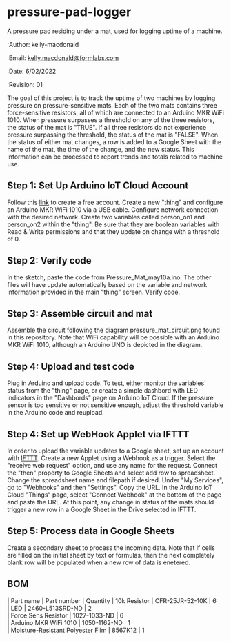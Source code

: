 # pressure-pad-logger
A pressure pad residing under a mat, used for logging uptime of a machine.

:Author: kelly-macdonald

:Email: kelly.macdonald@formlabs.com

:Date: 6/02/2022 

:Revision: 01 

The goal of this project is to track the uptime of two machines by logging pressure on pressure-sensitive mats. Each of the two mats contains three force-sensitive resistors, all of which are connected to an Arduino MKR WiFi 1010. When pressure surpasses a threshold on any of the three resistors, the status of the mat is "TRUE". If all three resistors do not experience pressure surpassing the threshold, the status of the mat is "FALSE". When the status of either mat changes, a row is added to a Google Sheet with the name of the mat, the time of the change, and the new status. This information can be processed to report trends and totals related to machine use.

## Step 1: Set Up Arduino IoT Cloud Account
Follow this [link](https://login.arduino.cc/login?state=hKFo2SBsWGpkdk1wbGtYUVFzUXU4emJMUTFkMFN0MjZUamc1Y6FupWxvZ2luo3RpZNkgekZUSk1rUXBOQ1AtNUd3TzVDdnR0SDFNQ1hRem5aT3WjY2lk2SB1bUJ5Ulk4SXBZTVZrUHF3QVQ5UHZraU4yYWtVTnlJUw&client=umByRY8IpYMVkPqwAT9PvkiN2akUNyIS&protocol=oauth2&authorizeTimeoutInSeconds=5&scope=openid+profile+email&redirect_uri=https%3A%2F%2Fcreate.arduino.cc%2Fiot%2F&skipAutoLogin=true&domain=login.arduino.cc&cacheLocation=memory&response_type=code&response_mode=query&nonce=akhGM2VyNnlrRUg0TlU3fi1xTzlrRGNDY2xQZUNPMGdJQVBRcmwwVFZ2dw%3D%3D&code_challenge=gC6LZ4tZvY8S-EQ9pU9STDL-DSJj1C0tIyfKZYu_sJY&code_challenge_method=S256&auth0Client=eyJuYW1lIjoiYXV0aDAtc3BhLWpzIiwidmVyc2lvbiI6IjEuMTIuMSJ9#/sso/register) to create a free account. Create a new "thing" and configure an Arduino MKR WiFi 1010 via a USB cable. Configure network connection with the desired network. Create two variables called person_on1 and person_on2 within the "thing". Be sure that they are boolean variables with Read & Write permissions and that they update on change with a threshold of 0.

## Step 2: Verify code
In the sketch, paste the code from Pressure_Mat_may10a.ino. The other files will have update automatically based on the variable and network information provided in the main "thing" screen. Verify code.

## Step 3: Assemble circuit and mat
Assemble the circuit following the diagram pressure_mat_circuit.png found in this repository. Note that WiFi capability will be possible with an Arduino MKR WiFi 1010, although an Arduino UNO is depicted in the diagram.

## Step 4: Upload and test code
Plug in Arduino and upload code. To test, either monitor the variables' status from the "thing" page, or create a simple dashbord with LED indicators in the "Dashbords" page on Arduino IoT Cloud. If the pressure sensor is too sensitive or not sensitive enough, adjust the threshold variable in the Arduino code and reupload.

## Step 4: Set up WebHook Applet via IFTTT
In order to upload the variable updates to a Google sheet, set up an account with [IFTTT](https://ifttt.com/join). Create a new Applet using a Webhook as a trigger. Select the "receive web request" option, and use any name for the request. Connect the "then" property to Google Sheets and select add row to spreadsheet. Change the spreadsheet name and filepath if desired. Under "My Services", go to "Webhooks" and then "Settings". Copy the URL. In the Arduino IoT Cloud "Things" page, select "Connect Webhook" at the bottom of the page and paste the URL. At this point, any change in status of the mats should trigger a new row in a Google Sheet in the Drive selected in IFTTT.

## Step 5: Process data in Google Sheets
Create a secondary sheet to process the incoming data. Note that if cells are filled on the initial sheet by text or formulas, then the next completely blank row will be populated when a new row of data is enetered. 

## BOM

| Part name | Part number | Quantity
| 10k Resistor                      | CFR-25JR-52-10K | 6       
| LED                               | 2460-L513SRD-ND | 2        
| Force Sens Resistor               | 1027-1033-ND    | 6        
| Arduino MKR WiFi 1010             | 1050-1162-ND    | 1     
| Moisture-Resistant Polyester Film | 8567K12         | 1

